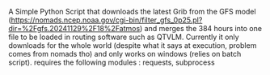 A Simple Python Script that downloads the latest Grib from the GFS model (https://nomads.ncep.noaa.gov/cgi-bin/filter_gfs_0p25.pl?dir=%2Fgfs.20241129%2F18%2Fatmos) and merges the 384 hours into one file to be loaded in routing software such as QTVLM. 
Currently it only downloads for the whole world (despite what it says at execution, problem comes from nomads tho) and only works on windows (relies on batch script).
requires the following modules : requests, subprocess
